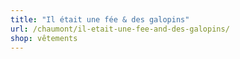 ```yaml
---
title: "Il était une fée & des galopins"
url: /chaumont/il-etait-une-fee-and-des-galopins/
shop: vêtements
---
```

